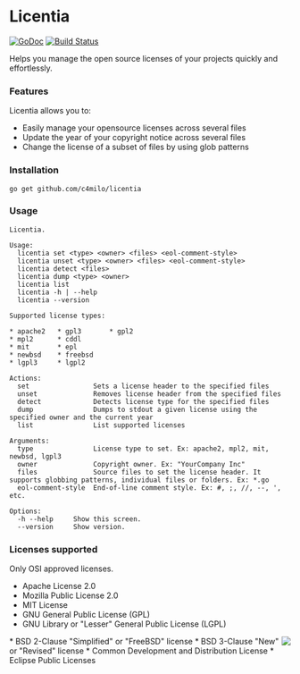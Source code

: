 # Licentia
[![GoDoc](https://godoc.org/github.com/c4milo/licentia?status.svg)](https://godoc.org/github.com/c4milo/licentia)
[![Build Status](https://travis-ci.org/c4milo/licentia.svg?branch=master)](https://travis-ci.org/c4milo/licentia)

Helps you manage the open source licenses of your projects quickly and effortlessly.

### Features
Licentia allows you to:

* Easily manage your opensource licenses across several files
* Update the year of your copyright notice across several files
* Change the license of a subset of files by using glob patterns

### Installation
`go get github.com/c4milo/licentia`

### Usage

```
Licentia.

Usage:
  licentia set <type> <owner> <files> <eol-comment-style>
  licentia unset <type> <owner> <files> <eol-comment-style>
  licentia detect <files>
  licentia dump <type> <owner>
  licentia list
  licentia -h | --help
  licentia --version

Supported license types:

* apache2   * gpl3       * gpl2
* mpl2      * cddl
* mit       * epl
* newbsd    * freebsd
* lgpl3     * lgpl2

Actions:
  set                Sets a license header to the specified files
  unset              Removes license header from the specified files
  detect             Detects license type for the specified files
  dump               Dumps to stdout a given license using the specified owner and the current year
  list               List supported licenses

Arguments:
  type               License type to set. Ex: apache2, mpl2, mit, newbsd, lgpl3
  owner              Copyright owner. Ex: "YourCompany Inc"
  files              Source files to set the license header. It supports globbing patterns, individual files or folders. Ex: *.go
  eol-comment-style  End-of-line comment style. Ex: #, ;, //, --, ', etc.

Options:
  -h --help     Show this screen.
  --version     Show version.
```

### Licenses supported
Only OSI approved licenses.
* Apache License 2.0
* Mozilla Public License 2.0
* MIT License
* GNU General Public License (GPL)
* GNU Library or "Lesser" General Public License (LGPL)
<img src="http://opensource.org/trademarks/opensource/OSI-Approved-License-100x137.png" align="right"/>
* BSD 2-Clause "Simplified" or "FreeBSD" license
* BSD 3-Clause "New" or "Revised" license
* Common Development and Distribution License
* Eclipse Public Licenses


